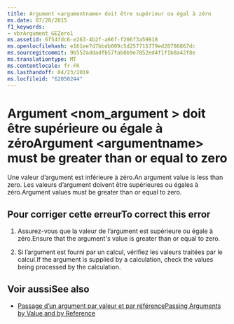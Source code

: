 ```yaml
---
title: Argument <argumentname> doit être supérieur ou égal à zéro
ms.date: 07/20/2015
f1_keywords:
- vbrArgument_GEZero1
ms.assetid: 6f54fdc6-e263-4b2f-a66f-f206f3a59818
ms.openlocfilehash: e161ee7d7bbdb009c5d257715779ed28786867dc
ms.sourcegitcommit: 9b552addadfb57fab0b9e7852ed4f1f1b8a42f8e
ms.translationtype: MT
ms.contentlocale: fr-FR
ms.lasthandoff: 04/23/2019
ms.locfileid: "62050244"
---
```

# <a name="argument-argumentname-must-be-greater-than-or-equal-to-zero"></a><span data-ttu-id="4d971-102">Argument \<nom_argument > doit être supérieure ou égale à zéro</span><span class="sxs-lookup"><span data-stu-id="4d971-102">Argument \<argumentname> must be greater than or equal to zero</span></span>
<span data-ttu-id="4d971-103">Une valeur d’argument est inférieure à zéro.</span><span class="sxs-lookup"><span data-stu-id="4d971-103">An argument value is less than zero.</span></span> <span data-ttu-id="4d971-104">Les valeurs d’argument doivent être supérieures ou égales à zéro.</span><span class="sxs-lookup"><span data-stu-id="4d971-104">Argument values must be greater than or equal to zero.</span></span>  
  
## <a name="to-correct-this-error"></a><span data-ttu-id="4d971-105">Pour corriger cette erreur</span><span class="sxs-lookup"><span data-stu-id="4d971-105">To correct this error</span></span>  
  
1. <span data-ttu-id="4d971-106">Assurez-vous que la valeur de l’argument est supérieure ou égale à zéro.</span><span class="sxs-lookup"><span data-stu-id="4d971-106">Ensure that the argument's value is greater than or equal to zero.</span></span>  
  
2. <span data-ttu-id="4d971-107">Si l’argument est fourni par un calcul, vérifiez les valeurs traitées par le calcul.</span><span class="sxs-lookup"><span data-stu-id="4d971-107">If the argument is supplied by a calculation, check the values being processed by the calculation.</span></span>  
  
## <a name="see-also"></a><span data-ttu-id="4d971-108">Voir aussi</span><span class="sxs-lookup"><span data-stu-id="4d971-108">See also</span></span>

- [<span data-ttu-id="4d971-109">Passage d’un argument par valeur et par référence</span><span class="sxs-lookup"><span data-stu-id="4d971-109">Passing Arguments by Value and by Reference</span></span>](../../visual-basic/programming-guide/language-features/procedures/passing-arguments-by-value-and-by-reference.md)
